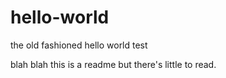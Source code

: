 # hello-world
the old fashioned hello world test


blah blah this is a readme but there's little to read.
